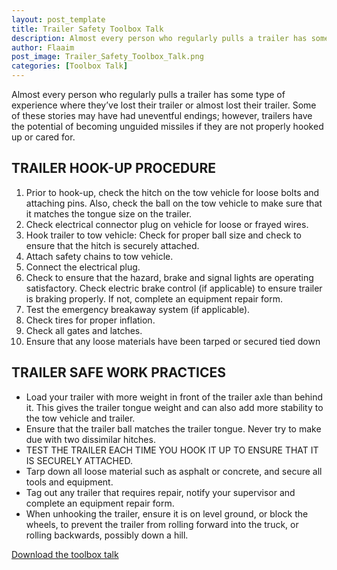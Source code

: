 ```yaml
---
layout: post_template
title: Trailer Safety Toolbox Talk
description: Almost every person who regularly pulls a trailer has some type of experience where they’ve lost their trailer or almost lost their trailer. Some of these stories may have had uneventful endings; however, trailers have the potential of becoming unguided missiles if they are not properly hooked up or cared for.
author: Flaaim
post_image: Trailer_Safety_Toolbox_Talk.png
categories: [Toolbox Talk]
---
```


Almost every person who regularly pulls a trailer has some type of experience where they’ve lost their trailer or almost lost their trailer. Some of these stories may have had uneventful endings; however, trailers have the potential of becoming unguided missiles if they are not properly hooked up or cared for.

## TRAILER HOOK-UP PROCEDURE

1. Prior to hook-up, check the hitch on the tow vehicle for loose bolts and attaching pins. Also, check the ball on the tow vehicle to make sure that it matches the tongue size on the trailer.
2. Check electrical connector plug on vehicle for loose or frayed wires.
3. Hook trailer to tow vehicle: Check for proper ball size and check to ensure that the hitch is securely attached.
4. Attach safety chains to tow vehicle.
5. Connect the electrical plug.
6. Check to ensure that the hazard, brake and signal lights are operating satisfactory. Check electric brake control (if applicable) to ensure trailer is braking properly. If not, complete an equipment repair form.
7. Test the emergency breakaway system (if applicable).
8. Check tires for proper inflation.
9. Check all gates and latches.
10. Ensure that any loose materials have been tarped or secured tied down

## TRAILER SAFE WORK PRACTICES

- Load your trailer with more weight in front of the trailer axle than behind it. This gives the trailer tongue weight and can also add more stability to the tow vehicle and trailer.
- Ensure that the trailer ball matches the trailer tongue. Never try to make due with two dissimilar hitches.
- TEST THE TRAILER EACH TIME YOU HOOK IT UP TO ENSURE THAT IT IS SECURELY ATTACHED.
- Tarp down all loose material such as asphalt or concrete, and secure all tools and equipment.
- Tag out any trailer that requires repair, notify your supervisor and complete an equipment repair form.
- When unhooking the trailer, ensure it is on level ground, or block the wheels, to prevent the trailer from rolling forward into the truck, or rolling backwards, possibly down a hill.



[Download the toolbox talk](https://safetyworkblog.com/assets/template/Trailer_Safety_Toolbox_Talk.docx)
